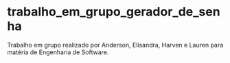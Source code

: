 # trabalho_em_grupo_gerador_de_senha

Trabalho em grupo realizado por Anderson, Elisandra, Harven e Lauren para matéria de Engenharia de Software.
